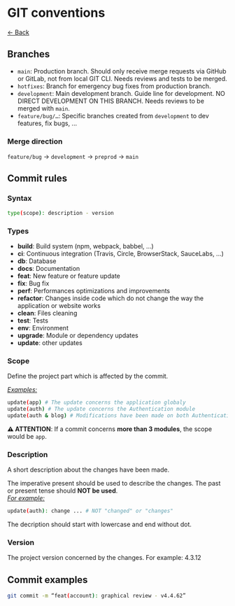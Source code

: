 # GIT conventions
[← Back](../README.md)

## Branches
*   `main`: Production branch. Should only receive merge requests via GitHub or GitLab, not from local GIT CLI. Needs reviews and tests to be merged.
*   `hotfixes`: Branch for emergency bug fixes from production branch.
*   `development`: Main development branch. Guide line for development. NO DIRECT DEVELOPMENT ON THIS BRANCH. Needs reviews to be merged with `main`.
*   `feature/bug/…`: Specific branches created from `development` to dev features, fix bugs, ...

### Merge direction
`feature/bug` → `development` → `preprod` → `main`

## Commit rules
### Syntax

```bash
type(scope): description - version
```

### Types
*   **build**: Build system (npm, webpack, babbel, …)
*   **ci**: Continuous integration (Travis, Circle, BrowserStack, SauceLabs, ...)
*   **db**: Database
*   **docs**: Documentation
*   **feat**: New feature or feature update
*   **fix**: Bug fix
*   **perf**: Performances optimizations and improvements
*   **refactor**: Changes inside code which do not change the way the application or website works
*   **clean**: Files cleaning
*   **test**: Tests
*   **env**: Environment
*   **upgrade**: Module or dependency updates
*   **update**: other updates

### Scope
Define the project part which is affected by the commit.

<u><i>Examples:</i></u>
```bash
update(app) # The update concerns the application globaly
update(auth) # The update concerns the Authentication module
update(auth & blog) # Modifications have been made on both Authentication and Blog modules
```

**⚠ ATTENTION**: If a commit concerns **more than 3 modules**, the scope would be `app`.

### Description
A short description about the changes have been made.

The imperative present should be used to describe the changes. The past or present tense should **NOT be used**.
<br />
<u><i>For example:</i></u>

```bash
update(auth): change ... # NOT "changed" or "changes"
```
The decription should start with lowercase and end without dot.

### Version
The project version concerned by the changes. For example: 4.3.12

## Commit examples
```bash
git commit -m “feat(account): graphical review - v4.4.62”
```